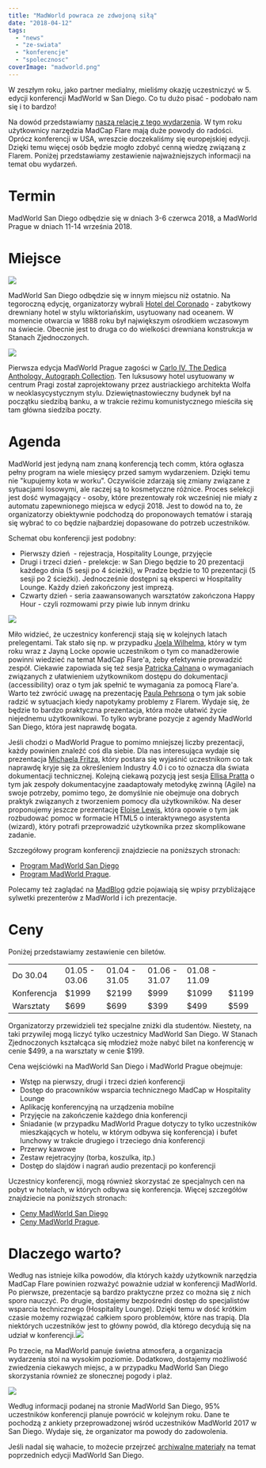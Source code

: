 ```yaml
---
title: "MadWorld powraca ze zdwojoną siłą"
date: "2018-04-12"
tags:
  - "news"
  - "ze-swiata"
  - "konferencje"
  - "spolecznosc"
coverImage: "madworld.png"
---
```


W zeszłym roku, jako partner medialny, mieliśmy okazję uczestniczyć w 5. edycji
konferencji MadWorld w San Diego. Co tu dużo pisać - podobało nam się i to
bardzo!

Na dowód przedstawiamy
[naszą relację z tego wydarzenia](http://techwriter.pl/madworld-2017-relacja/).
W tym roku użytkownicy narzędzia MadCap Flare mają duże powody do radości.
Oprócz konferencji w USA, wreszcie doczekaliśmy się europejskiej edycji. Dzięki
temu więcej osób będzie mogło zdobyć cenną wiedzę związaną z Flarem. Poniżej
przedstawiamy zestawienie najważniejszych informacji na temat obu wydarzeń.

# Termin

MadWorld San Diego odbędzie się w dniach 3-6 czerwca 2018, a MadWorld Prague w
dniach 11-14 września 2018.

# Miejsce

[![](images/MW2018-HotelImage-1024x512-1024x512.jpg)](http://techwriter.pl/wp-content/uploads/2018/04/MW2018-HotelImage-1024x512.jpg)

MadWorld San Diego odbędzie się w innym miejscu niż ostatnio. Na tegoroczną
edycję, organizatorzy wybrali [Hotel del Coronado](https://hoteldel.com/) -
zabytkowy drewniany hotel w stylu wiktoriańskim, usytuowany nad oceanem. W
momencie otwarcia w 1888 roku był największym ośrodkiem wczasowym na świecie.
Obecnie jest to druga co do wielkości drewniana konstrukcja w Stanach
Zjednoczonych.

[![](images/MWEU2018-Image3-1024x512-1024x512.jpg)](http://techwriter.pl/wp-content/uploads/2018/04/MWEU2018-Image3-1024x512.jpg)

Pierwsza edycja MadWorld Prague zagości
w [Carlo IV, The Dedica Anthology, Autograph Collection](https://www.marriott.com/hotels/travel/prgak-carlo-iv-the-dedica-anthology-autograph-collection/?scid=bb1a189a-fec3-4d19-a255-54ba596febe2).
Ten luksusowy hotel usytuowany w centrum Pragi został zaprojektowany przez
austriackiego architekta Wolfa w neoklasycystycznym stylu. Dziewiętnastowieczny
budynek był na początku siedzibą banku, a w trakcie reżimu komunistycznego
mieściła się tam główna siedziba poczty.

# Agenda

MadWorld jest jedyną nam znaną konferencją tech comm, która ogłasza pełny
program na wiele miesięcy przed samym wydarzeniem. Dzięki temu nie "kupujemy
kota w worku". Oczywiście zdarzają się zmiany związane z sytuacjami losowymi,
ale raczej są to kosmetyczne różnice. Proces selekcji jest dość wymagający -
osoby, które prezentowały rok wcześniej nie miały z automatu zapewnionego
miejsca w edycji 2018. Jest to dowód na to, że organizatorzy obiektywnie
podchodzą do proponowaych tematów i starają się wybrać to co będzie najbardziej
dopasowane do potrzeb uczestników.

Schemat obu konferencji jest podobny:

- Pierwszy dzień  - rejestracja, Hospitality Lounge, przyjęcie
- Drugi i trzeci dzień - prelekcje: w San Diego będzie to 20 prezentacji każdego
  dnia (5 sesji po 4 ścieżki), w Pradze będzie to 10 prezentacji (5 sesji po 2
  ścieżki). Jednocześnie dostępni są eksperci w Hospitality Lounge. Każdy dzień
  zakończony jest imprezą.
- Czwarty dzień - seria zaawansowanych warsztatów zakończona Happy Hour - czyli
  rozmowami przy piwie lub innym drinku

[![](images/MW2018-Image1-1024x512-1024x512.jpg)](http://techwriter.pl/wp-content/uploads/2018/04/MW2018-Image1-1024x512.jpg)

Miło widzieć, że uczestnicy konferencji stają się w kolejnych latach
prelegentami. Tak stało się np. w przypadku
[Joela Wilhelma](https://www.madcapsoftware.com/conference/madworld-2018/speakers/joel-wilhelm/),
który w tym roku wraz z Jayną Locke opowie uczestnikom o tym co manadżerowie
powinni wiedzieć na temat MadCap Flare'a, żeby efektywnie prowadzić zespół.
Ciekawie zapowiada się też sesja
[Patricka Calnana](https://www.madcapsoftware.com/conference/madworld-2018/speakers/patrick-calnan/)
o wymaganiach związanych z ułatwieniem użytkownikom dostępu do dokumentacji
(accessibility) oraz o tym jak spełnić te wymagania za pomocą Flare'a. Warto też
zwrócić uwagę na prezentację
[Paula Pehrsona](https://www.madcapsoftware.com/conference/madworld-2018/speakers/paul-pehrson/)
o tym jak sobie radzić w sytuacjach kiedy napotykamy problemy z Flarem. Wydaje
się, że będzie to bardzo praktyczna prezentacja, która może ułatwić życie
niejednemu użytkownikowi. To tylko wybrane pozycje z agendy MadWorld San Diego,
która jest naprawdę bogata.

Jeśli chodzi o MadWorld Prague to pomimo mniejszej liczby prezentacji, każdy
powinien znaleźć coś dla siebie. Dla nas interesująca wydaje się prezentacja
[Michaela Fritza](https://www.madcapsoftware.com/conference/madworld-europe-2018/speakers/michael-fritz/),
który postara się wyjaśnić uczestnikom co tak naprawdę kryje się za określeniem
Industry 4.0 i co to oznacza dla świata dokumentacji technicznej. Kolejną
ciekawą pozycją jest sesja
[Ellisa Pratta](https://www.madcapsoftware.com/conference/madworld-europe-2018/speakers/ellis-pratt/)
o tym jak zespoły dokumentacyjne zaadaptowały metodykę zwinną (Agile) na swoje
potrzeby, pomimo tego, że domyślnie nie obejmuje ona dobrych praktyk związanych
z tworzeniem pomocy dla użytkowników. Na deser proponujemy jeszcze prezentację
[Eloise Lewis](https://www.madcapsoftware.com/conference/madworld-europe-2018/speakers/eloise-lewis/),
która opowie o tym jak rozbudować pomoc w formacie HTML5 o interaktywnego
asystenta (wizard), który potrafi przeprowadzić użytkownika przez skomplikowane
zadanie.

Szczegółowy program konferencji znajdziecie na poniższych stronach:

- [Program MadWorld San Diego](https://www.madcapsoftware.com/conference/madworld-2018/schedule/)
- [Program MadWorld Prague](https://www.madcapsoftware.com/conference/madworld-europe-2018/schedule/).

Polecamy też zaglądać na [MadBlog](https://www.madcapsoftware.com/blog/) gdzie
pojawiają się wpisy przybliżające sylwetki prezenterów z MadWorld i ich
prezentacje.

# Ceny

Poniżej przedstawiamy zestawienie cen biletów.

|             |               |               |               |               |       |
| ----------- | ------------- | ------------- | ------------- | ------------- | ----- |
| Do 30.04    | 01.05 - 03.06 | 01.04 - 31.05 | 01.06 - 31.07 | 01.08 - 11.09 |       |
| Konferencja | $1999         | $2199         | $999          | $1099         | $1199 |
| Warsztaty   | $699          | $699          | $399          | $499          | $599  |

Organizatorzy przewidzieli też specjalne zniżki dla studentów. Niestety, na taki
przywilej mogą liczyć tylko uczestnicy MadWorld San Diego. W Stanach
Zjednoczonych kształcąca się młodzież może nabyć bilet na konferencję w cenie
$499, a na warsztaty w cenie $199.

Cena wejściówki na MadWorld San Diego i MadWorld Prague obejmuje:

- Wstęp na pierwszy, drugi i trzeci dzień konferencji
- Dostęp do pracowników wsparcia technicznego MadCap w Hospitality Lounge
- Aplikację konferencyjną na urządzenia mobilne
- Przyjęcie na zakończenie każdego dnia konferencji
- Śniadanie (w przypadku MadWorld Prague dotyczy to tylko uczestników
  mieszkających w hotelu, w którym odbywa się konferencja) i bufet lunchowy w
  trakcie drugiego i trzeciego dnia konferencji
- Przerwy kawowe
- Zestaw rejetracyjny (torba, koszulka, itp.)
- Dostęp do slajdów i nagrań audio prezentacji po konferencji

Uczestnicy konferencji, mogą również skorzystać ze specjalnych cen na pobyt w
hotelach, w których odbywa się konferencja. Więcej szczegółów znajdziecie na
poniższych stronach:

- [Ceny MadWorld San Diego](https://www.madcapsoftware.com/conference/madworld-2018/pricing.aspx)
- [Ceny MadWorld Prague](https://www.madcapsoftware.com/conference/madworld-europe-2018/pricing.aspx).

# Dlaczego warto?

Według nas istnieje kilka powodów, dla których każdy użytkownik narzędzia MadCap
Flare powinien rozważyć poważnie udział w konferencji MadWorld. Po pierwsze,
prezentacje są bardzo praktyczne przez co można się z nich sporo nauczyć. Po
drugie, dostajemy bezpośredni dostęp do specjalistów wsparcia technicznego
(Hospitality Lounge). Dzięki temu w dość krótkim czasie możemy rozwiązać całkiem
sporo problemów, które nas trapią. Dla niektórych uczestników jest to główny
powód, dla którego decydują się na udział w
konferencji.[![](images/MW2018-Image3-1024x512-1024x512.jpg)](http://techwriter.pl/wp-content/uploads/2018/04/MW2018-Image3-1024x512.jpg)

Po trzecie, na MadWorld panuje świetna atmosfera, a organizacja wydarzenia stoi
na wysokim poziomie. Dodatkowo, dostajemy możliwość zwiedzenia ciekawych miejsc,
a w przypadku MadWorld San Diego skorzystania również ze słonecznej pogody i
plaż.

[![](images/MWEU2018-Image2-1024x512-1024x512.jpg)](http://techwriter.pl/wp-content/uploads/2018/04/MWEU2018-Image2-1024x512.jpg)

Według informacji podanej na stronie MadWorld San Diego, 95% uczestników
konferencji planuje powrócić w kolejnym roku. Dane te pochodzą z ankiety
przeprowadzonej wśród uczestników MadWorld 2017 w San Diego. Wydaje się, że
organizator ma powody do zadowolenia.

Jeśli nadal się wahacie, to możecie przejrzeć
[archiwalne materiały](https://www.madcapsoftware.com/past-conferences/) na
temat poprzednich edycji MadWorld San Diego.

